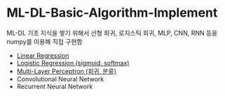 # ML-DL-Basic-Algorithm-Implement
ML-DL 기초 지식을 쌓기 위해서 선형 회귀, 로지스틱 회귀, MLP, CNN, RNN 등을 numpy를 이용해 직접 구현함

- [Linear Regression](Linear-Regression.ipynb)
- [Logistic Regression (sigmoid, softmax)](Logistic-Regression.ipynb)
- [Multi-Layer Perceptron (회귀, 분류)](Multi-Layer-Perceptron.ipynb)
- Convolutional Neural Network
- Recurrent Neural Network
